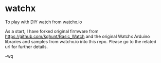 # watchx
To play with DIY watch from watchx.io

As a start, I have forked original firmware from https://github.com/kghunt/Basic_Watch and the original Watchx Arduino libraries and samples from watchx.io into this repo. Please go to the related url for further details.

-wq
